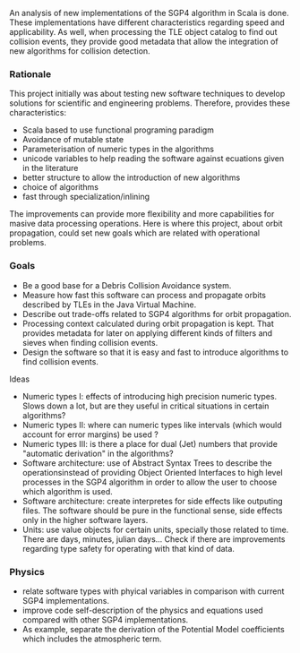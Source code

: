 An analysis of new implementations of the SGP4 algorithm in Scala is done.
These implementations have different characteristics regarding speed and applicability. As well, when processing the TLE object catalog to find out collision events, they provide good metadata that allow the integration of new algorithms for collision detection. 


### Rationale

This project initially was about testing new software techniques to develop solutions for scientific and engineering problems. Therefore, provides these characteristics:

* Scala based to use functional programing paradigm
* Avoidance of mutable state
* Parameterisation of numeric types in the algorithms
* unicode variables to help reading the software against ecuations given in the literature
* better structure to allow the introduction of new algorithms 
* choice of algorithms 
* fast through specialization/inlining

The improvements can provide more flexibility and more capabilities for masive data processing operations. Here is where this project, about orbit propagation, could set new goals which are related with operational problems.

### Goals 

* Be a good base for a Debris Collision Avoidance system. 
* Measure how fast this software can process and propagate orbits described by TLEs in the Java Virtual Machine. 
* Describe out trade-offs related to SGP4 algorithms for orbit propagation.
* Processing context calculated during orbit propagation is kept. That provides metadata for later on applying different kinds of filters and sieves when finding collision events. 
* Design the software so that it is easy and fast to introduce algorithms to find collision events.

Ideas

* Numeric types I: effects of introducing high precision numeric types. Slows down a lot, but are they useful in critical situations in certain algorithms?
* Numeric types II: where can numeric types like intervals (which would account for error margins) be used ?
* Numeric types III: is there a place for dual (Jet) numbers that provide "automatic derivation" in the algorithms?
* Software architecture: use of Abstract Syntax Trees to describe the operationsinstead of providing Object Oriented Interfaces to high level processes in the SGP4 algorithm in order to allow the user to choose which algorithm is used.
* Software architecture: create interpretes for side effects like outputing files. The software should be pure in the functional sense, side effects only in the higher software layers. 
* Units: use value objects for certain units, specially those related to time. There are days, minutes, julian days... Check if there are improvements regarding type safety for operating with that kind of data. 

### Physics

* relate software types with phyical variables in comparison with current SGP4 implementations.
* improve code self-description of the physics and equations used compared with other SGP4 implementations.
* As example, separate the derivation of the Potential Model coefficients which includes the atmospheric term.


